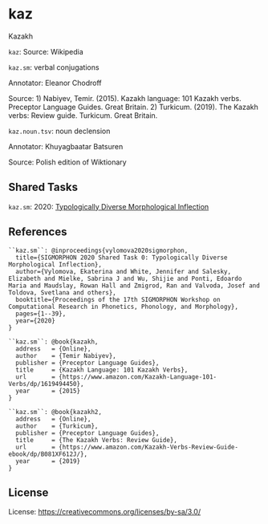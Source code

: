 # kaz



Kazakh


``kaz``:
Source: Wikipedia

``kaz.sm``: verbal conjugations

Annotator: Eleanor Chodroff

Source: 1) Nabiyev, Temir. (2015). Kazakh language: 101 Kazakh verbs. Preceptor Language Guides. Great Britain. 2) Turkicum. (2019). The Kazakh verbs: Review guide. Turkicum. Great Britain.

``kaz.noun.tsv``: noun declension

Annotator: Khuyagbaatar Batsuren

Source: Polish edition of Wiktionary

## Shared Tasks

``kaz.sm``: 2020: [Typologically Diverse Morphological Inflection](https://www.aclweb.org/anthology/2020.sigmorphon-1.1/)

## References
```
``kaz.sm``: @inproceedings{vylomova2020sigmorphon,
  title={SIGMORPHON 2020 Shared Task 0: Typologically Diverse Morphological Inflection},
  author={Vylomova, Ekaterina and White, Jennifer and Salesky, Elizabeth and Mielke, Sabrina J and Wu, Shijie and Ponti, Edoardo Maria and Maudslay, Rowan Hall and Zmigrod, Ran and Valvoda, Josef and Toldova, Svetlana and others},
  booktitle={Proceedings of the 17th SIGMORPHON Workshop on Computational Research in Phonetics, Phonology, and Morphology},
  pages={1--39},
  year={2020}
}

``kaz.sm``: @book{kazakh,
  address   = {Online},
  author    = {Temir Nabiyev},
  publisher = {Preceptor Language Guides},
  title     = {Kazakh Language: 101 Kazakh Verbs},
  url       = {https://www.amazon.com/Kazakh-Language-101-Verbs/dp/1619494450},
  year      = {2015}
}

``kaz.sm``: @book{kazakh2,
  address   = {Online},
  author    = {Turkicum},
  publisher = {Preceptor Language Guides},
  title     = {The Kazakh Verbs: Review Guide},
  url       = {https://www.amazon.com/Kazakh-Verbs-Review-Guide-ebook/dp/B081XF612J/},
  year      = {2019}
}

```
## License

License: https://creativecommons.org/licenses/by-sa/3.0/
